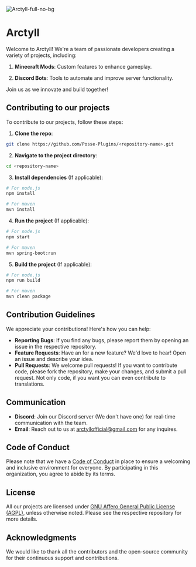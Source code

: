 ![Arctyll-full-no-bg](https://github.com/user-attachments/assets/6ec4eab4-45f8-400f-bd35-1775f29ab7d8)

# Arctyll

Welcome to Arctyll! We're a team of passionate developers creating a variety of projects, including:

1. **Minecraft Mods**: Custom features to enhance gameplay.

2. **Discord Bots**: Tools to automate and improve server functionality.


Join us as we innovate and build together!

## Contributing to our projects

To contribute to our projects, follow these steps:

1. **Clone the repo**:
```bash
git clone https://github.com/Posse-Plugins/<repository-name>.git
```

2. **Navigate to the project directory**:
```bash
cd <repository-name>
```

3. **Install dependencies** (If applicable):
```bash
# For node.js
npm install

# For maven
mvn install
```

4. **Run the project** (If applicable):
```bash
# For node.js
npm start

# For maven
mvn spring-boot:run
```

5. **Build the project** (If applicable):
```bash
# For node.js
npm run build

# For maven
mvn clean package
```

## Contribution Guidelines

We appreciate your contributions! Here's how you can help:

* **Reporting Bugs**: If you find any bugs, please report them by opening an issue in the respective repository.
* **Feature Requests**: Have an for a new feature? We'd love to hear! Open an issue and describe your idea.
* **Pull Requests**: We welcome pull requests! If you want to contribute code, please fork the repository, make your changes, and submit a pull request. Not only code, if you want you can even contribute to translations.

## Communication

* **Discord**: Join our Discord server (We don't have one) for real-time communication with the team.
* **Email**: Reach out to us at [arctyllofficial@gmail.com](arctyllofficial@gmail.com) for any inquires.

## Code of Conduct

Please note that we have a [Code of Conduct](https://github.com/Posse-Plugins/.github/blob/master/CODE_OF_CONDUCT.md) in place to ensure a welcoming and inclusive environment for everyone. By participating in this organization, you agree to abide by its terms.

## License

All our projects are licensed under [GNU Affero General Public License (AGPL)](https://www.gnu.org/licenses/agpl-3.0.html), unless otherwise noted. Please see the respective repository for more details.

## Acknowledgments

We would like to thank all the contributors and the open-source community for their continuous support and contributions.

